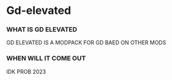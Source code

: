 # Gd-elevated

### WHAT IS GD ELEVATED

GD ELEVATED IS A MODPACK FOR GD BAED ON OTHER MODS

### WHEN WILL IT COME OUT

IDK PROB 2023
